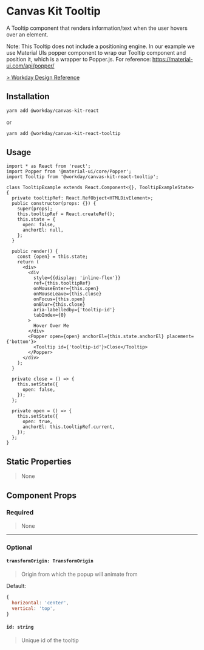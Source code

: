 # Canvas Kit Tooltip

A Tooltip component that renders information/text when the user hovers over an element.

Note: This Tooltip does not include a positioning engine. In our example we use Material UIs popper
component to wrap our Tooltip component and position it, which is a wrapper to Popper.js. For
reference: https://material-ui.com/api/popper/

[> Workday Design Reference](https://design.workday.com/components/popups/tooltips)

## Installation

```sh
yarn add @workday/canvas-kit-react
```

or

```sh
yarn add @workday/canvas-kit-react-tooltip
```

## Usage

```tsx
import * as React from 'react';
import Popper from '@material-ui/core/Popper';
import Tooltip from '@workday/canvas-kit-react-tooltip';

class TooltipExample extends React.Component<{}, TooltipExampleState> {
  private tooltipRef: React.RefObject<HTMLDivElement>;
  public constructor(props: {}) {
    super(props);
    this.tooltipRef = React.createRef();
    this.state = {
      open: false,
      anchorEl: null,
    };
  }

  public render() {
    const {open} = this.state;
    return (
      <div>
        <div
          style={{display: 'inline-flex'}}
          ref={this.tooltipRef}
          onMouseEnter={this.open}
          onMouseLeave={this.close}
          onFocus={this.open}
          onBlur={this.close}
          aria-labelledby={'tooltip-id'}
          tabIndex={0}
        >
          Hover Over Me
        </div>
        <Popper open={open} anchorEl={this.state.anchorEl} placement={'bottom'}>
          <Tooltip id={'tooltip-id'}>Close</Tooltip>
        </Popper>
      </div>
    );
  }

  private close = () => {
    this.setState({
      open: false,
    });
  };

  private open = () => {
    this.setState({
      open: true,
      anchorEl: this.tooltipRef.current,
    });
  };
}
```

## Static Properties

> None

## Component Props

### Required

> None

---

### Optional

#### `transformOrigin: TransformOrigin`

> Origin from which the popup will animate from

Default:

```js
{
  horizontal: 'center',
  vertical: 'top',
}
```

#### `id: string`

> Unique id of the tooltip
